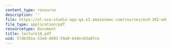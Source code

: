 ```yaml
---
content_type: resource
description: ''
file: https://ol-ocw-studio-app-qa.s3.amazonaws.com/courses/esd-342-advanced-system-architecture-spring-2006/57db391a53e8d49359a9644ec03a8fce_lecture18.pdf
file_type: application/pdf
resourcetype: Document
title: lecture18.pdf
uid: 57db391a-53e8-d493-59a9-644ec03a8fce
---
```

